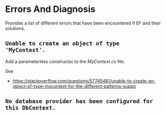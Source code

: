 # Errors And Diagnosis

Provides a list of different errors that have been encountered if EF and their solutions.


## `Unable to create an object of type 'MyContext'.`

Add a parameterless constructor to the *MyContext.cs* file.

See
- https://stackoverflow.com/questions/57745481/unable-to-create-an-object-of-type-mycontext-for-the-different-patterns-suppo


## `No database provider has been configured for this DbContext.`


